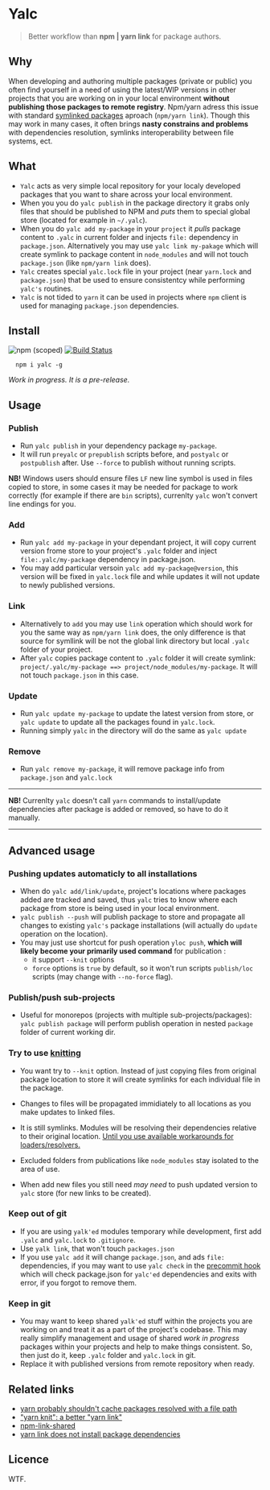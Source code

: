 # Yalc

> Better workflow than **npm | yarn link** for package authors.

## Why

When developing and authoring multiple packages (private or public) you often find yourself in a need of using the latest/WIP versions in other projects that you are working on in your local environment **without publishing those packages to remote registry**. Npm/yarn adress this issue with standard [symlinked packages](https://docs.npmjs.com/cli/link) aproach (`npm/yarn link`). Though this may work in many cases, it often brings **nasty constrains and problems** with dependencies resolution, symlinks interoperability between file systems, ect.

## What

- `Yalc` acts as very simple local repository for your localy developed packages that you want to share across your local environment. 
- When you  you do `yalc publish` in the package directory it grabs only files that should be published to NPM and *puts* them to special global store (located for example in  `~/.yalc`). 
- When you do `yalc add my-package` in your `project` it *pulls* package content to `.yalc` in current folder and injects `file:` dependency in `package.json`. Alternatively you may use `yalc link my-pakage` which will create symlink to package content in `node_modules` and will not touch `package.json` (like `npm/yarn link` does).
-  `Yalc` creates special `yalc.lock` file in your project (near `yarn.lock` and `package.json`) that be used to ensure consistentcy while performing `yalc's` routines.
- `Yalc` is not tided to `yarn` it can be used in projects where `npm` client is used 
for managing `package.json` dependencies.

## Install

![npm (scoped)](https://img.shields.io/npm/v/yalc.svg?maxAge=86400) [![Build Status](https://travis-ci.org/whitecolor/yalc.svg?branch=master)](https://travis-ci.org/whitecolor/yalc)

```
  npm i yalc -g
```

*Work in progress. It is a pre-release.*

## Usage 

### Publish
- Run `yalc publish` in your dependency package `my-package`. 
- It will run `preyalc` or `prepublish` scripts before, and `postyalc` or `postpublish` after. Use `--force` to publish without running scripts.

**NB!** Windows users should ensure files `LF` new line symbol is used in files copied to 
store, in some cases it may be needed for package to work correctly (for example if there are `bin` scripts), currenlty `yalc` won't convert line endings for you.

### Add
- Run `yalc add my-package` in your dependant project, 
it will copy current version frome store to your project's `.yalc` folder and inject `file:.yalc/my-package` dependency in package.json.
- You may add particular versoin `yalc add my-package@version`, this version will be fixed in `yalc.lock` file and while updates it will not update to newly published versions.

### Link
-  Alternatively to `add` you may use `link` operation which should work for you the same way as `npm/yarn link` does, the only difference is that source for symllink will be not the global link directory but local `.yalc` folder of your project. 
- After `yalc` copies package content to `.yalc` folder it will create symlink:
`project/.yalc/my-package ==> project/node_modules/my-package`. It will not touch `package.json` in this case.

### Update
  - Run `yalc update my-package` to update the latest version from store, 
  or `yalc update` to update all the packages found in `yalc.lock`.
  - Running simply `yalc` in the directory will do the same as `yalc update`

### Remove
 - Run `yalc remove my-package`, it will remove package info from `package.json` and `yalc.lock`

----

**NB!** Currenlty `yalc` doesn't call `yarn` commands to install/update dependencies after
package is added or removed, so have to do it manually.

----

## Advanced usage

### Pushing updates automaticly to all installations

- When do `yalc add/link/update`, project's locations where packages added are tracked and saved, thus `yalc` tries to know where each package from store is being used in your local environment.
- `yalc publish --push` will publish package to store and propagate all changes to existing `yalc's` package installations (will actually do `update` operation on the location).
- You may just use shortcut for push operation `yloc push`, **which will likely become your primarily used command** for publication :
  - it support `--knit` options
  - `force` options is `true` by default, so it won't run scripts `publish/loc` scripts (may change with `--no-force` flag).

### Publish/push sub-projects

- Useful for monorepos (projects with multiple sub-projects/packages): `yalc publish package` will perform publish operation in nested `package` folder of current working dir.

### Try to use [knitting](https://github.com/yarnpkg/rfcs/blob/master/text/0000-yarn-knit.md)

- You want try to `--knit` option. Instead of just copying files from original package location to store it will create symlinks for each individual file in the package.
  
- Changes to files will be propagated immidiately to all locations as you make updates to linked files.

- It is still symlinks. Modules will be resolving their dependencies relative to their original location. [Until you use available workarounds for loaders/resolvers.](https://nodejs.org/api/cli.html#cli_preserve_symlinks)

- Excluded folders from publications like `node_modules` stay isolated to the area of use.

- When add new files you still need *may need* to push updated version to `yalc` store (for new links to be created).

### Keep out of git
- If you are using `yalk'ed` modules temporary while development, first add `.yalc` and `yalc.lock` to `.gitignore`.
- Use `yalk link`, that won't touch `packages.json`
- If you use `yalc add` it will change `package.json`, and ads `file:` dependencies, if you may want to use `yalc check` in the [precommit hook](https://github.com/typicode/husky) which will check package.json for `yalc'ed` dependencies and exits with error, if you forgot to remove them.

### Keep in git
- You may want to keep shared `yalk'ed` stuff within the projects you are working on and treat it as a part of the project's codebase. This may really simplify management and usage of shared *work in progress* packages within your projects and help to make things consistent. So, then just do it, keep `.yalc` folder and `yalc.lock` in git. 
- Replace it with published versions from remote repository when ready.


## Related links

- [yarn probably shouldn't cache packages resolved with a file path](https://github.com/yarnpkg/yarn/issues/2165)
- ["yarn knit": a better "yarn link"](https://github.com/yarnpkg/yarn/issues/1213)
- [npm-link-shared](https://github.com/OrKoN/npm-link-shared)
- [yarn link does not install package dependencies](https://github.com/yarnpkg/yarn/issues/2914)

## Licence

WTF.